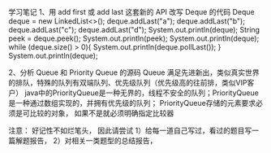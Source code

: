 学习笔记
1、用 add first 或 add last 这套新的 API 改写 Deque 的代码
    Deque<String> deque = new LinkedList<>();
    deque.addLast("a");
    deque.addLast("b");
    deque.addLast("c");
    deque.addLast("d");
    System.out.println(deque);
    String peek = deque.peek();
    System.out.println(peek);
    System.out.println(deque);
    while (deque.size() > 0){
        System.out.println(deque.pollLast());
    }
    System.out.println(deque);
    
2、分析 Queue 和 Priority Queue 的源码
Queue 满足先进新出，类似真实世界的排队，特殊的队列有双端队列、优先级队列（优先级高的往前排，类似VIP客户）
java中的PriorityQueue是一种无界的，线程不安全的队列；PriorityQueue是一种通过数组实现的，并拥有优先级的队列；
PriorityQueue存储的元素要求必须是可比较的对象， 如果不是就必须明确指定比较器



注意：
好记性不如烂笔头， 因此请尝试
1）给每一道自己写过，看过的题目写一篇解题报告，
2）对相关一类题型的总结报告，